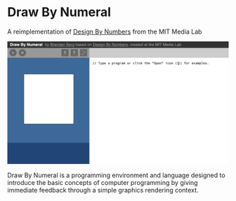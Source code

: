 # Draw By Numeral
A reimplementation of [Design By Numbers][dbn] from the MIT Media Lab

![The DBN Environment](https://raw.githubusercontent.com/brendanberg/dbn/master/src/assets/window.gif)

Draw By Numeral is a programming environment and language
designed to introduce the basic concepts of computer programming
by giving immediate feedback through a simple graphics rendering context.

[dbn]: http://dbn.media.mit.edu/
